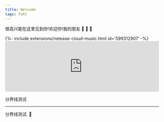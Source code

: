 ```yaml
---
title: Welcome
tags: TeXt
---
```


很高兴能在这里见到你!欢迎你!我的朋友 :ghost: :ghost: :ghost:



<div>{%- include extensions/netease-cloud-music.html id='599312907' -%}</div> 



<iframe width="100%" height="166" scrolling="no" frameborder="no" allow="autoplay" src="https://w.soundcloud.com/player/?url=https%3A//api.soundcloud.com/tracks/599312907&color=%23ff5500&auto_play=false&hide_related=false&show_comments=true&show_user=true&show_reposts=false&show_teaser=true"></iframe>

分界线测试

<!--more-->

---

分界线测试. :star2:
